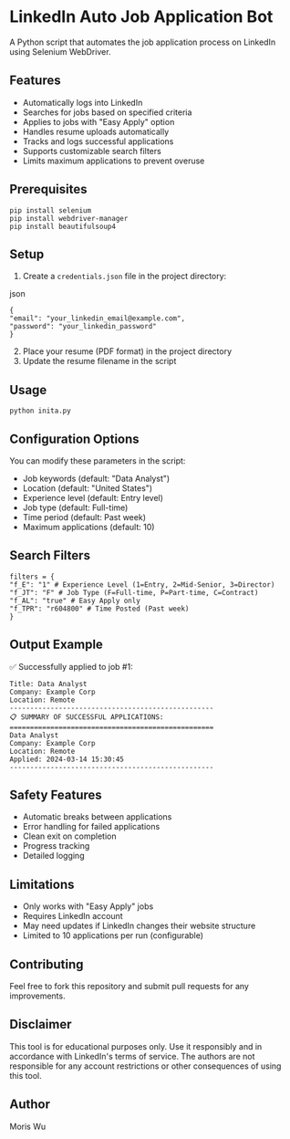 # LinkedIn Auto Job Application Bot

A Python script that automates the job application process on LinkedIn using Selenium WebDriver.

## Features
- Automatically logs into LinkedIn
- Searches for jobs based on specified criteria
- Applies to jobs with "Easy Apply" option
- Handles resume uploads automatically
- Tracks and logs successful applications
- Supports customizable search filters
- Limits maximum applications to prevent overuse

## Prerequisites
```
pip install selenium
pip install webdriver-manager
pip install beautifulsoup4
```

## Setup
1. Create a `credentials.json` file in the project directory:

json
```
{
"email": "your_linkedin_email@example.com",
"password": "your_linkedin_password"
}
```
2. Place your resume (PDF format) in the project directory
3. Update the resume filename in the script 

## Usage
```
python inita.py
```
## Configuration Options
You can modify these parameters in the script:
- Job keywords (default: "Data Analyst")
- Location (default: "United States")
- Experience level (default: Entry level)
- Job type (default: Full-time)
- Time period (default: Past week)
- Maximum applications (default: 10)

## Search Filters
```
filters = {
"f_E": "1" # Experience Level (1=Entry, 2=Mid-Senior, 3=Director)
"f_JT": "F" # Job Type (F=Full-time, P=Part-time, C=Contract)
"f_AL": "true" # Easy Apply only
"f_TPR": "r604800" # Time Posted (Past week)
}
```
## Output Example
✅ Successfully applied to job #1:
```
Title: Data Analyst
Company: Example Corp
Location: Remote
--------------------------------------------------
📋 SUMMARY OF SUCCESSFUL APPLICATIONS:
==================================================
Data Analyst
Company: Example Corp
Location: Remote
Applied: 2024-03-14 15:30:45
--------------------------------------------------
```
## Safety Features
- Automatic breaks between applications
- Error handling for failed applications
- Clean exit on completion
- Progress tracking
- Detailed logging

## Limitations
- Only works with "Easy Apply" jobs
- Requires LinkedIn account
- May need updates if LinkedIn changes their website structure
- Limited to 10 applications per run (configurable)

## Contributing
Feel free to fork this repository and submit pull requests for any improvements.

## Disclaimer
This tool is for educational purposes only. Use it responsibly and in accordance with LinkedIn's terms of service. The authors are not responsible for any account restrictions or other consequences of using this tool.

## Author
Moris Wu
